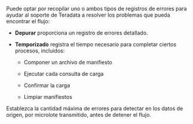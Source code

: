 Puede optar por recopilar uno o ambos tipos de registros de errores para ayudar al soporte de Teradata a resolver los problemas que pueda encontrar el flujo:

-   **Depurar** proporciona un registro de errores detallado.

-   **Temporizado** registra el tiempo necesario para completar ciertos procesos, incluidos:

    -   Componer un archivo de manifiesto

    -   Ejecutar cada consulta de carga

    -   Confirmar la carga

    -   Limpiar manifiestos

Establezca la cantidad máxima de errores para detectar en los datos de origen, por microlote transmitido, antes de detener el flujo.
